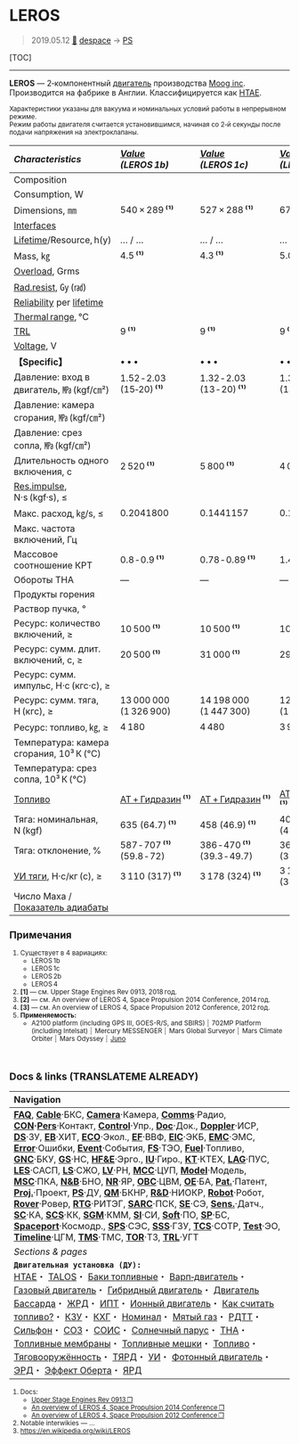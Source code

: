 # LEROS
> 2019.05.12 [🚀](../index/index.md) [despace](index.md) → [PS](ps.md)

[TOC]

---

**LEROS** — 2‑компонентный [двигатель](ps.md) производства [Moog inc](zz_moog_inc.md). Производится на фабрике в Англии. Классифицируется как [HTAE](htae.md).

<small>

Характеристики указаны для вакуума и номинальных условий работы в непрерывном режиме.  
Режим работы двигателя считается установившимся, начиная со 2‑й секунды после подачи напряжения на электроклапаны.

|*Characteristics*|*[Value](si.md)<br> (LEROS 1b)*|*[Value](si.md)<br> (LEROS 1c)*|*[Value](si.md)<br> (LEROS 2b)*|*[Value](si.md)<br> (LEROS 4)*|
|:--|:--|:--|:--|:--|
|Composition| | | | |
|Consumption, W| | | | |
|Dimensions, ㎜|540 × 289 **⁽¹⁾**|527 × 288 **⁽¹⁾**|671 × 334 **⁽¹⁾**|1 106 × 500 **⁽³⁾**|
|[Interfaces](interface.md)| | | | |
|[Lifetime](lifetime.md)/Resource, h(y)|… / …|… / …|… / …|… / …|
|Mass, ㎏|4.5 **⁽¹⁾**|4.3 **⁽¹⁾**|5.0 **⁽¹⁾**|6.5 **⁽³⁾**|
|[Overload](vibration.md), Grms| | | | |
|[Rad.resist](ion_rad.md), ㏉ (㎭)| | | | |
|[Reliability](qm.md) per [lifetime](lifetime.md)| | | | |
|[Thermal range](tcs.md), ℃| | | | |
|[TRL](trl.md)|9 **⁽¹⁾**|9 **⁽¹⁾**|9 **⁽¹⁾**|4 **⁽²⁾**|
|[Voltage](voltage.md), V| | | | |
|**【Specific】**|• • •|• • •|• • •|• • •|
|Давление: вход в двигатель, ㎫ (kgf/㎝²)|1.52 ‑ 2.03<br> (15‑20) **⁽¹⁾**|1.32 ‑ 2.03<br> (13 ‑ 20) **⁽¹⁾**|1.32 ‑ 1.73<br> (13 ‑ 17) **⁽¹⁾**|1.54<br> (15) **⁽²⁾**|
|Давление: камера сгорания, ㎫ (kgf/㎝²)| | | | |
|Давление: срез сопла, ㎫ (kgf/㎝²)| | | | |
|Длительность одного включения, с|2 520 **⁽¹⁾**|5 800 **⁽¹⁾**|4 000 **⁽¹⁾**| |
|[Res.impulse](ing.md), N·s (kgf·s), ≤| | | | |
|Макс. расход, ㎏/s, ≤|0.2041800|0.1441157|0.1305323|0.3527902|
|Макс. частота включений, Гц| | | |17 ‑ 34 **⁽³⁾**|
|Массовое соотношение КРТ|0.8 ‑ 0.9 **⁽¹⁾**|0.78 ‑ 0.89 **⁽¹⁾**|1.43 ‑ 1.81 **⁽¹⁾**|1.5 ‑ 1.8 **⁽²⁾**|
|Обороты ТНА|—|—|—|—|
|Продукты горения| | | | |
|Раствор пучка, °| | | | |
|Ресурс: количество включений, ≥|10 500 **⁽¹⁾**|10 500 **⁽¹⁾**|10 500 **⁽¹⁾**| |
|Ресурс: сумм. длит. включений, c, ≥|20 500 **⁽¹⁾**|31 000 **⁽¹⁾**|29 900 **⁽¹⁾**| |
|Ресурс: сумм. импульс, Н·с (кгс·с), ≥| |
|Ресурс: сумм. тяга, Н (кгс), ≥|13 000 000 (1 326 900)|14 198 000 (1 447 300)|12 169 000 (1 240 450)| |
|Ресурс: топливо, ㎏, ≥|4 180|4 480|3 900| |
|Температура: камера сгорания, 10³ К (℃)| | | | |
|Температура: срез сопла, 10³ К (℃)| | | | |
|[Топливо](fuel.md)|[АТ + Гидразин](at_plus.md) **⁽¹⁾**|[АТ + Гидразин](at_plus.md) **⁽¹⁾**|[АТ + ММГ](at_plus.md) **⁽¹⁾ ⁽²⁾**|[АТ + ММГ](at_plus.md) **⁽¹⁾ ⁽²⁾**|
|Тяга: номинальная, N (kgf)|635 (64.7) **⁽¹⁾**|458 (46.9) **⁽¹⁾**|407 (41.5) **⁽¹⁾**|1 100 (102) **⁽¹⁾**|
|Тяга: отклонение, %|587 ‑ 707 **⁽¹⁾**<br> (59.8 ‑ 72)|386 ‑ 470 **⁽¹⁾**<br> (39.3 ‑ 49.7)|367 ‑ 456 **⁽¹⁾**<br> (37.4 ‑ 46.4)|900 ‑ 1 300 **⁽¹⁾**<br> (91.7 ‑ 132.5)|
|[УИ тяги](isp.md), Н·с/кг (с), ≥|3 110 (317) **⁽¹⁾**|3 178 (324) **⁽¹⁾**|3 118 (318) **⁽¹⁾**|3 118 (323) **⁽²⁾**|
|Число Маха / [Показатель адиабаты](heat_cr.md)| | | | |

## Примечания
   1. Существует в 4 вариациях:
      - LEROS 1b
      - LEROS 1c
      - LEROS 2b
      - LEROS 4
   1. **[1]** — см. Upper Stage Engines Rev 0913, 2018 год.
   1. **[2]** — см. An overview of LEROS 4, Space Propulsion 2014 Conference, 2014 год.
   1. **[3]** — см. An overview of LEROS 4, Space Propulsion 2012 Conference, 2012 год.
   1. **Применяемость:**
      - A2100 platform (including GPS Ⅲ, GOES-R/S, and SBIRS) ┊ 702MP Platform (including Intelsat) ┊ Mercury MESSENGER ┊ Mars Global Surveyor ┊ Mars Climate Orbiter ┊ Mars Odyssey ┊ [Juno](juno.md)



<p style="page-break-after:always"> </p>

## Docs & links (TRANSLATEME ALREADY)
|Navigation|
|:--|
|**[FAQ](faq.md)**, **[Cable](cable.md)**·БКС, **[Camera](cam.md)**·Камера, **[Comms](comms.md)**·Радио, **[CON](contact.md)·[Pers](person.md)**·Контакт, **[Control](control.md)**·Упр., **[Doc](doc.md)**·Док., **[Doppler](doppler.md)**·ИСР, **[DS](ds.md)**·ЗУ, **[EB](eb.md)**·ХИТ, **[ECO](ecology.md)**·Экол., **[EF](ef.md)**·ВВФ, **[ElC](elc.md)**·ЭКБ, **[EMC](emc.md)**·ЭМС, **[Error](error.md)**·Ошибки, **[Event](event.md)**·События, **[FS](fs.md)**·ТЭО, **[Fuel](fuel.md)**·Топливо, **[GNC](gnc.md)**·БКУ, **[GS](scs.md)**·НС, **[HF&E](hfe.md)**·Эрго., **[IU](iu.md)**·Гиро., **[KT](kt.md)**·КТЕХ, **[LAG](lag.md)**·ПУC, **[LES](les.md)**·САСП, **[LS](ls.md)**·СЖО, **[LV](lv.md)**·РН, **[MCC](mcc.md)**·ЦУП, **[Model](model.md)**·Модель, **[MSC](sc.md)**·ПКА, **[N&B](nnb.md)**·БНО, **[NR](nr.md)**·ЯР, **[OBC](obc.md)**·ЦВМ, **[OE](oe.md)**·БА, **[Pat.](патент.md)**·Патент, **[Proj.](project.md)**·Проект, **[PS](ps.md)**·ДУ, **[QM](qm.md)**·БКНР, **[R&D](rnd.md)**·НИОКР, **[Robot](robotics.md)**·Робот, **[Rover](rover.md)**·Ровер, **[RTG](rtg.md)**·РИТЭГ, **[SARC](sarc.md)**·ПСК, **[SE](se.md)**·СЭ, **[Sens.](sensor.md)**·Датч., **[SC](sc.md)**·КА, **[SCS](scs.md)**·КК, **[SGM](sgm.md)**·КММ, **[SI](si.md)**·СИ, **[Soft](soft.md)**·ПО, **[SP](sp.md)**·БС, **[Spaceport](spaceport.md)**·Космодр., **[SPS](sps.md)**·СЭС, **[SSS](sss.md)**·ГЗУ, **[TCS](tcs.md)**·СОТР, **[Test](test.md)**·ЭО, **[Timeline](timeline.md)**·ЦГМ, **[TMS](tms.md)**·ТМС, **[TOR](tor.md)**·ТЗ, **[TRL](trl.md)**·УГТ|
|*Sections & pages*|
|**`Двигательная установка (ДУ):`**<br> [HTAE](htae.md)・ [TALOS](talos.md)・ [Баки топливные](fuel_tank.md)・ [Варп‑двигатель](warp_drive.md)・ [Газовый двигатель](cgt.md)・ [Гибридный двигатель](гбрд.md)・ [Двигатель Бассарда](bussard_ramjet.md)・ [ЖРД](lpr.md)・ [ИПТ](ing.md)・ [Ионный двигатель](иод.md)・ [Как считать топливо?](si.md)・ [КЗУ](cinu.md)・ [КХГ](cgs.md)・ [Номинал](nominal.md)・ [Мятый газ](exhsteam.md)・ [РДТТ](spr.md)・ [Сильфон](сильфон.md)・ [СОЗ](соз.md)・ [СОИС](соис.md)・ [Солнечный парус](солнечный_парус.md)・ [ТНА](turbopump.md)・ [Топливные мембраны](топливные_мембраны.md)・ [Топливные мешки](топливные_мешки.md)・ [Топливо](fuel.md)・ [Тяговооружённость](ttwr.md)・ [ТЯРД](тярд.md)・ [УИ](isp.md)・ [Фотонный двигатель](фотонный_двигатель.md)・ [ЭРД](epsp.md)・ [Эффект Оберта](oberth_eff.md)・ [ЯРД](ntr.md)|

   1. Docs:
      - [Upper Stage Engines Rev 0913 ❐](f/ps/leros_upper_stage_engines_rev_0913.djvu)
      - [An overview of LEROS 4, Space Propulsion 2014 Conference ❐](f/ps/leros_sp2014_2969298.djvu)
      - [An overview of LEROS 4, Space Propulsion 2012 Conference ❐](f/ps/leros_sp2012_2394092_witherrata.djvu)
   1. Notable interwikies — …
   1. <https://en.wikipedia.org/wiki/LEROS>

